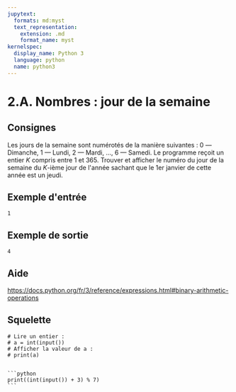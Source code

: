 ```yaml
---
jupytext:
  formats: md:myst
  text_representation:
    extension: .md
    format_name: myst
kernelspec:
  display_name: Python 3
  language: python
  name: python3
---
```


# 2.A. Nombres : jour de la semaine

## Consignes

Les jours de la semaine sont numérotés de la manière suivantes : 0 —Dimanche, 1 — Lundi, 2 — Mardi, ..., 6 — Samedi. Le programme reçoit un entier _K_ compris entre 1 et 365. Trouver et afficher le numéro du jour de la semaine du _K_-ième jour de l'année sachant que le 1er janvier de cette année est un jeudi.


## Exemple d'entrée

```
1
```

## Exemple de sortie

```
4
```

## Aide

https://docs.python.org/fr/3/reference/expressions.html#binary-arithmetic-operations

## Squelette

```{code-cell} python
# Lire un entier :
# a = int(input())
# Afficher la valeur de a :
# print(a)
```

````{dropdown} Proposition de solution

```python
print((int(input()) + 3) % 7)
```
````
